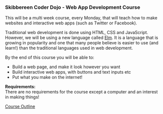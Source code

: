 ### Skibbereen Coder Dojo - Web App Development Course

This will be a multi week course, every Monday, that will teach how to make websites and interactive web apps (such as Twitter or Facebook).

Traditional web development is done using HTML, CSS and JavaScript. However, we will be using a new language called [Elm](http://elm-lang.org/). It is a language that is growing in popularity and one that many people believe is easier to use (and learn!) than the traditional languages used in web development.

By the end of this course you will be able to:
- Build a web page, and make it look however you want
- Build interactive web apps, with buttons and text inputs etc
- Put what you make on the internet!

__Requirements:__  
There are no requirements for the course except a computer and an interest in making things!

[Course Outline](https://github.com/ronanyeah/elm-course/blob/master/course-outline.md)
